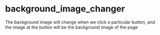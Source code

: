 # background_image_changer
The background image will change when we click a particular button, and the image at the button will be the background image of the page

